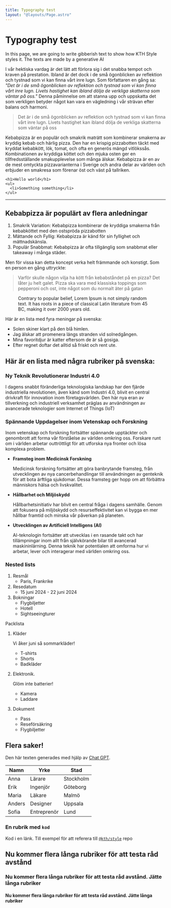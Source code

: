 ```yaml
---
title: Typography test
layout: "@layouts/Page.astro"
---
```


# Typography test

<p class="lead">In this page, we are going to write gibberish text to show how KTH Style styles it. The texts are made by a generative AI</p>

I vår hektiska vardag är det lätt att förlora sig i det snabba tempot och kraven på prestation. Ibland är det dock i de små ögonblicken av reflektion och tystnad som vi kan finna vårt inre lugn. Som författaren en gång sa: _"Det är i de små ögonblicken av reflektion och tystnad som vi kan finna vårt inre lugn. Livets hastighet kan ibland dölja de verkliga skatterna som väntar på oss."_ Denna påminnelse om att stanna upp och uppskatta det som verkligen betyder något kan vara en vägledning i vår strävan efter balans och harmoni.

> Det är i de små ögonblicken av reflektion och tystnad som vi kan finna vårt inre lugn. Livets hastighet kan ibland dölja de verkliga skatterna som väntar på oss

Kebabpizza är en populär och smakrik maträtt som kombinerar smakerna av kryddig kebab och härlig pizza. Den har en krispig pizzabotten täckt med kryddat kebabkött, lök, tomat, och ofta en generös mängd vitlökssås. Kombinationen av kryddiga köttet och den mjuka osten ger en tillfredsställande smakupplevelse som många älskar. Kebabpizza är en av de mest omtyckta pizzavarianterna i Sverige och andra delar av världen och erbjuder en smakresa som förenar öst och väst på tallriken.

```
<h1>Hello world</h1>
<ul>
  <li>Something something</li>
</ul>
```

---

## Kebabpizza är populärt av flera anledningar

1. Smakrik Variation: Kebabpizza kombinerar de kryddiga smakerna från kebabköttet med den ostspröda pizzabotten
2. Mättande och Fyllig: Kebabpizza är känd för sin fyllighet och mättnadskänsla.
3. Populär Snabbmat: Kebabpizza är ofta tillgänglig som snabbmat eller takeaway i många städer.

Men för vissa kan detta koncept verka helt främmande och konstigt. Som en person en gång uttryckte:

> Varför skulle någon vilja ha kött från kebabståndet på en pizza? Det låter ju helt galet. Pizza ska vara med klassiska toppings som pepperoni och ost, inte något som du normalt äter på gatan

<figure>
<img src="https://images.unsplash.com/photo-1556740758-90de374c12ad?ixlib=rb-1.2.1&amp;ixid=eyJhcHBfaWQiOjEyMDd9&amp;auto=format&amp;fit=crop&amp;w=1000&amp;q=80" alt="" />
<figcaption>Contrary to popular belief, Lorem Ipsum is not simply random text. It has roots in a piece of classical Latin literature from 45 BC, making it over 2000 years old.</figcaption>
</figure>

Här är en lista med fyra meningar på svenska:

- Solen skiner klart på den blå himlen.
- Jag älskar att promenera längs stranden vid solnedgången.
- Mina favoritdjur är katter eftersom de är så gosiga.
- Efter regnet doftar det alltid så friskt och rent ute.

## Här är en lista med några rubriker på svenska:

### Ny Teknik Revolutionerar Industri 4.0

I dagens snabbt föränderliga teknologiska landskap har den fjärde industriella revolutionen, även känd som Industri 4.0, blivit en central drivkraft för innovation inom företagsvärlden. Den här nya eran av tillverkning och industriell verksamhet präglas av användningen av avancerade teknologier som Internet of Things (IoT)

### Spännande Uppdagelser inom Vetenskap och Forskning

Inom vetenskap och forskning fortsätter spännande upptäckter och genombrott att forma vår förståelse av världen omkring oss. Forskare runt om i världen arbetar outtröttligt för att utforska nya fronter och lösa komplexa problem.

- **Framsteg inom Medicinsk Forskning**

  Medicinsk forskning fortsätter att göra banbrytande framsteg, från utvecklingen av nya cancerbehandlingar till användningen av genteknik för att bota ärftliga sjukdomar. Dessa framsteg ger hopp om att förbättra människors hälsa och livskvalitet.

- **Hållbarhet och Miljöskydd**

  Hållbarhetsinitiativ har blivit en central fråga i dagens samhälle. Genom att fokusera på miljöskydd och resurseffektivitet kan vi bygga en mer hållbar framtid och minska vår påverkan på planeten.

- **Utvecklingen av Artificiell Intelligens (AI)**

  AI-teknologin fortsätter att utvecklas i en rasande takt och har tillämpningar inom allt från självkörande bilar till avancerad maskininlärning. Denna teknik har potentialen att omforma hur vi arbetar, lever och interagerar med världen omkring oss.

### Nested lists

1. Resmål
   - Paris, Frankrike
2. Resedatum
   - 15 juni 2024 - 22 juni 2024
3. Bokningar
   - Flygbiljetter
   - Hotell
   - Sightseeingturer

Packlista

1. Kläder

   Vi åker juni så sommarkläder!

   - T-shirts
   - Shorts
   - Badkläder

2. Elektronik.

   Glöm inte batterier!

   - Kamera
   - Laddare

3. Dokument

   - Pass
   - Reseförsäkring
   - Flygbiljetter

## Flera saker!

Den här texten generades med hjälp av [Chat GPT](https://chat.openai.com).

| Namn   | Yrke        | Stad      |
| ------ | ----------- | --------- |
| Anna   | Lärare      | Stockholm |
| Erik   | Ingenjör    | Göteborg  |
| Maria  | Läkare      | Malmö     |
| Anders | Designer    | Uppsala   |
| Sofia  | Entreprenör | Lund      |

### En rubrik med `kod`

Kod i en länk. Till exempel för att referera till [`@kth/style`](https://github.com/kth/style) repo

## Nu kommer flera långa rubriker för att testa råd avstånd

### Nu kommer flera långa rubriker för att testa råd avstånd. Jätte långa rubriker

#### Nu kommer flera långa rubriker för att testa råd avstånd. Jätte långa rubriker
